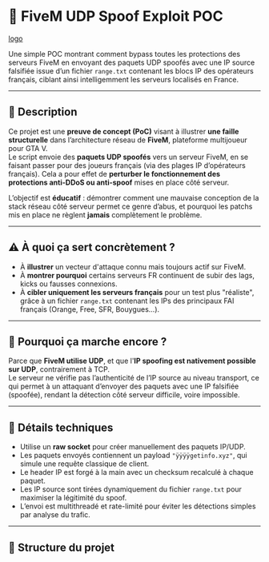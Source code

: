 # 🧠 FiveM UDP Spoof Exploit POC

[logo](https://external-content.duckduckgo.com/iu/?u=https%3A%2F%2Fuser-images.githubusercontent.com%2F42814853%2F180027603-514401ba-d6bb-425a-892c-0bc50bf38310.png&f=1&nofb=1&ipt=02524c650c97aa28f1e937140cc5c83efd73532c22fca7780f521907d97a8a65)

Une simple POC montrant comment bypass toutes les protections des serveurs FiveM en envoyant des paquets UDP spoofés avec une IP source falsifiée issue d’un fichier `range.txt` contenant les blocs IP des opérateurs français, ciblant ainsi intelligemment les serveurs localisés en France.

---

## 📌 Description

Ce projet est une **preuve de concept (PoC)** visant à illustrer **une faille structurelle** dans l’architecture réseau de **FiveM**, plateforme multijoueur pour GTA V.  
Le script envoie des **paquets UDP spoofés** vers un serveur FiveM, en se faisant passer pour des joueurs français (via des plages IP d’opérateurs français). Cela a pour effet de **perturber le fonctionnement des protections anti-DDoS ou anti-spoof** mises en place côté serveur.

L’objectif est **éducatif** : démontrer comment une mauvaise conception de la stack réseau côté serveur permet ce genre d’abus, et pourquoi les patchs mis en place ne règlent **jamais** complètement le problème.

---

## ⚠️ À quoi ça sert concrètement ?

- À **illustrer** un vecteur d'attaque connu mais toujours actif sur FiveM.
- À **montrer pourquoi** certains serveurs FR continuent de subir des lags, kicks ou fausses connexions.
- À **cibler uniquement les serveurs français** pour un test plus "réaliste", grâce à un fichier `range.txt` contenant les IPs des principaux FAI français (Orange, Free, SFR, Bouygues...).

---

## 🧠 Pourquoi ça marche encore ?

Parce que **FiveM utilise UDP**, et que l'**IP spoofing est nativement possible sur UDP**, contrairement à TCP.  
Le serveur ne vérifie pas l’authenticité de l’IP source au niveau transport, ce qui permet à un attaquant d’envoyer des paquets avec une IP falsifiée (spoofée), rendant la détection côté serveur difficile, voire impossible.

---

## 🔬 Détails techniques

- Utilise un **raw socket** pour créer manuellement des paquets IP/UDP.
- Les paquets envoyés contiennent un payload `"ÿÿÿÿgetinfo.xyz"`, qui simule une requête classique de client.
- Le header IP est forgé à la main avec un checksum recalculé à chaque paquet.
- Les IP source sont tirées dynamiquement du fichier `range.txt` pour maximiser la légitimité du spoof.
- L’envoi est multithreadé et rate-limité pour éviter les détections simples par analyse du trafic.

---

## 📂 Structure du projet

